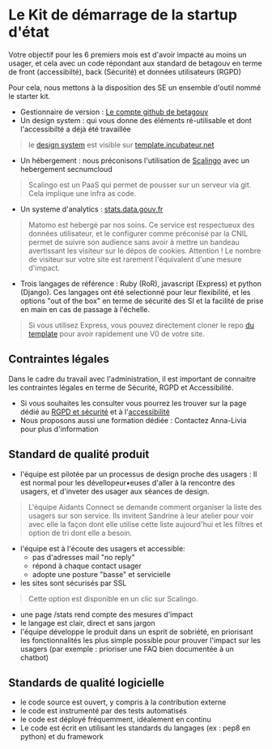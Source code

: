 # Le Kit de démarrage de la startup d'état

Votre objectif pour les 6 premiers mois est d'avoir impacté au moins un usager, et cela avec un code répondant aux standard de betagouv en terme de front (accessibilté), back (Sécurité) et données utilisateurs (RGPD)

Pour cela, nous mettons à la disposition des SE un ensemble d'outil nommé le starter kit.
- Gestionnaire de version : [Le compte github de betagouv](https://github.com/betagouv)
- Un design system : qui vous donne des éléments ré-utilisable et dont l'accessibilté a déjà été travaillée 
> le [design system](https://gouvfr.atlassian.net/wiki/spaces/DB/pages/223019574/D+veloppeurs) est visible sur [template.incubateur.net](https://template.incubateur.net)
- Un hébergement : nous préconisons l'utilisation de [Scalingo](https://scalingo.com/fr) avec un hebergement secnumcloud
> Scalingo est un PaaS qui permet de pousser sur un serveur via git. Cela implique une infra as code.
- Un systeme d'analytics : [stats.data.gouv.fr](https://stats.data.gouv.fr)
> Matomo est hebergé par nos soins. Ce service est respectueux des données utilisateur, et le configurer comme préconisé par la CNIL permet de suivre son audience sans avoir à mettre un bandeau avertissant les visiteur sur le dépos de cookies.
> Attention ! Le nombre de visiteur sur votre site est rarement l'équivalent d'une mesure d'impact. 
- Trois langages de référence : Ruby (RoR), javascript (Express) et python (Django). Ces langages ont été selectionné pour leur flexibilité, et les options "out of the box" en terme de sécurité des SI et la facilité de prise en main en cas de passage à l'échelle.
> Si vous utilisez Express, vous pouvez directement cloner le repo [du template](https://github.com/betagouv/template-design-system-de-l-etat) pour avoir rapidement une V0 de votre site.

## Contraintes légales

Dans le cadre du travail avec l'administration, il est important de connaitre les contraintes légales en terme de Sécurité, RGPD et Accessibilité.
- Si vous souhaites les consulter vous pourrez les trouver sur la page dédié au [RGPD et sécurité](https://doc.incubateur.net/startups/rgpd-and-securite/guide-rgpd-securite) et à l'[accessibilité](https://doc.incubateur.net/design/ressources-design/kit-accessibilite/obligations-legales)
- Nous proposons aussi une formation dédiée : Contactez Anna-Livia pour plus d'information

## Standard de qualité produit

- l'équipe est pilotée par un processus de design proche des usagers : Il est normal pour les dévellopeur•euses d'aller à la rencontre des usagers, et d'inveter des usager aux séances de design.
> L'équipe Aidants Connect se demande comment organiser la liste des usagers sur son service. Ils invitent Sandrine à leur atelier pour voir avec elle la façon dont elle utilise cette liste aujourd'hui et les filtres et option de tri dont elle a besoin.
- l'équipe est à l'écoute des usagers et accessible:
    - pas d'adresses mail "no reply"
    - répond à chaque contact usager
    - adopte une posture "basse" et servicielle
- les sites sont sécurisés par SSL
> Cette option est disponible en un clic sur Scalingo. 
- une page /stats rend compte des mesures d'impact
- le langage est clair, direct et sans jargon
- l'équipe développe le produit dans un esprit de sobriété, en priorisant les fonctionnalités les plus simple possible pour prouver l'impact sur les usagers (par exemple : prioriser une FAQ bien documentée à un chatbot)

## Standards de qualité logicielle

- le code source est ouvert, y compris à la contribution externe
- le code est instrumenté par des tests automatisés
- le code est déployé fréquemment, idéalement en continu
- Le code est écrit en utilisant les standards du langages (ex : pep8 en python) et du framework
